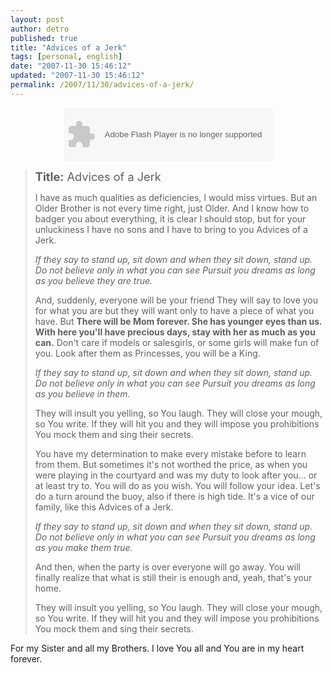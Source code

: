 ```yaml
---
layout: post
author: detro
published: true
title: "Advices of a Jerk"
tags: [personal, english]
date: "2007-11-30 15:46:12"
updated: "2007-11-30 15:46:12"
permalink: /2007/11/30/advices-of-a-jerk/
---
```


<div align="center"><object classid="clsid:d27cdb6e-ae6d-11cf-96b8-444553540000" codebase="http://fpdownload.macromedia.com/pub/shockwave/cabs/flash/swflash.cab#version=8,0,0,0" width="335" height="85" id="divplaylist"><param name="movie" value="http://www.divshare.com/flash/playlist?myId=2947638-f0b" /><embed src="http://www.divshare.com/flash/playlist?myId=2947638-f0b" width="335" height="85" name="divplaylist" type="application/x-shockwave-flash" pluginspage="http://www.macromedia.com/go/getflashplayer"></embed></object></div>

<blockquote><span style="font-size: 130%;"><strong>Title:</strong> Advices of a Jerk</span>

I have as much qualities as deficiencies,
I would miss virtues.
But an Older Brother is not every time right,
just Older.
And I know how to badger you about everything,
it is clear I should stop,
but for your unluckiness 
I have no sons and I have to bring to you Advices of a Jerk.

<em>If they say to stand up, sit down
and when they sit down, stand up.
Do not believe only in what you can see
Pursuit you dreams as long as you believe they are true.</em>

And, suddenly, everyone will be your friend
They will say to love you for what you are
but they will want only to have a piece of what you have.
But
<strong>There will be Mom forever.
She has younger eyes than us.
With here you'll have precious days,
stay with her as much as you can.</strong>
Don't care if models or salesgirls, 
or some girls will make fun of you.
Look after them as Princesses,
you will be a King.

<em>If they say to stand up, sit down
and when they sit down, stand up.
Do not believe only in what you can see
Pursuit you dreams as long as you believe in them.</em>

They will insult you yelling, so You laugh.
They will close your mough, so You write.
If they will hit you and they will impose you prohibitions
You mock them and sing their secrets.

You have my determination to make every mistake
before to learn from them.
But sometimes it's not worthed the price,
as when you were playing in the courtyard
and was my duty to look after you...
or at least try to.
You will do as you wish.
You will follow your idea.
Let's do a turn around the buoy,
also if there is high tide.
It's a vice of our family,
like this Advices of a Jerk.

<em>If they say to stand up, sit down
and when they sit down, stand up.
Do not believe only in what you can see
Pursuit you dreams as long as you make them true.</em>

And then, when the party is over
everyone will go away.
You will finally realize that what is still their is enough
and, yeah, that's your home.

They will insult you yelling, so You laugh.
They will close your mough, so You write.
If they will hit you and they will impose you prohibitions
You mock them and sing their secrets.
</blockquote>

For my Sister and all my Brothers. I love You all and You are in my heart forever.
